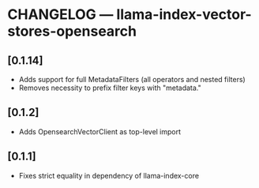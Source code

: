 # CHANGELOG — llama-index-vector-stores-opensearch

## [0.1.14]

- Adds support for full MetadataFilters (all operators and nested filters)
- Removes necessity to prefix filter keys with "metadata."

## [0.1.2]

- Adds OpensearchVectorClient as top-level import

## [0.1.1]

- Fixes strict equality in dependency of llama-index-core
